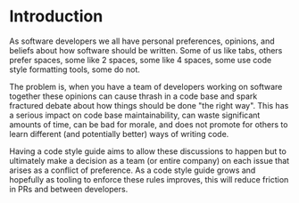 # Introduction

As software developers we all have personal preferences, opinions, and beliefs about how software should be written.  Some of us like tabs, others prefer spaces, some like 2 spaces, some like 4 spaces, some use code style formatting tools, some do not.

The problem is, when you have a team of developers working on software together these opinions can cause thrash in a code base and spark fractured debate about how things should be done "the right way".  This has a serious impact on code base maintainability, can waste significant amounts of time, can be bad for morale, and does not promote for others to learn different (and potentially better) ways of writing code.

Having a code style guide aims to allow these discussions to happen but to ultimately make a decision as a team (or entire company) on each issue that arises as a conflict of preference.  As a code style guide grows and hopefully as tooling to enforce these rules improves, this will reduce friction in PRs and between developers.
